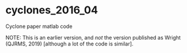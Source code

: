 # cyclones_2016_04
Cyclone paper matlab code

NOTE: This is an earlier version, and *not* the version published as Wright (QJRMS, 2019) [although a lot of the code is similar]. 
